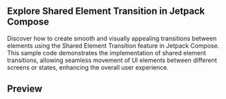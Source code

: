 ## Explore Shared Element Transition in Jetpack Compose 

   Discover how to create smooth and visually appealing transitions between elements using the Shared Element Transition feature in Jetpack Compose. This sample code demonstrates the implementation of shared element transitions, allowing seamless movement of UI elements between different screens or states, enhancing the overall user experience.

## Preview
